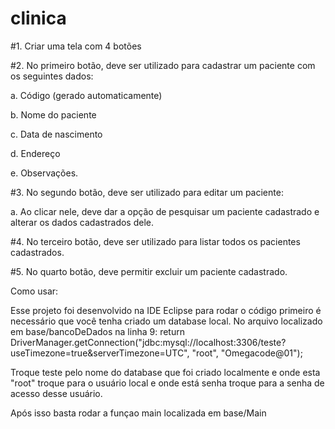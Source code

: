# clinica

#1. Criar uma tela com 4 botões


#2. No primeiro botão, deve ser utilizado para cadastrar um paciente com
os seguintes dados:

  a. Código (gerado automaticamente)

  b. Nome do paciente

  c. Data de nascimento

  d. Endereço

  e. Observações.


#3. No segundo botão, deve ser utilizado para editar um paciente:

  a. Ao clicar nele, deve dar a opção de pesquisar um paciente cadastrado
e alterar os dados cadastrados dele.


#4. No terceiro botão, deve ser utilizado para listar todos os pacientes
cadastrados.


#5. No quarto botão, deve permitir excluir um paciente cadastrado.

Como usar:

Esse projeto foi desenvolvido na IDE Eclipse para rodar o código primeiro é necessário que você tenha criado um database local.
No arquivo localizado em base/bancoDeDados na linha 9:
return  DriverManager.getConnection("jdbc:mysql://localhost:3306/teste?useTimezone=true&serverTimezone=UTC", "root", "Omegacode@01");

Troque teste pelo nome do database que foi criado localmente e onde esta "root" troque para o usuário local e onde está senha troque para a senha 
de acesso desse usuário.

Após isso basta rodar a funçao main localizada em base/Main
